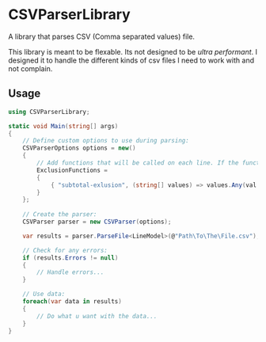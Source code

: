 # CSVParserLibrary

A library that parses CSV (Comma separated values) file.

This library is meant to be flexable. Its not designed to be *ultra performant*. I designed it to handle the different kinds of csv files I need to work with and not complain.

## Usage

```cs
using CSVParserLibrary;

static void Main(string[] args)
{
	// Define custom options to use during parsing:
	CSVParserOptions options = new()
	{
		// Add functions that will be called on each line. If the function returns true, the line will be skipped.
		ExclusionFunctions =
		{
			{ "subtotal-exlusion", (string[] values) => values.Any(val => val.Contains("Subtotal"))}
		}
	};
	
	// Create the parser:
	CSVParser parser = new CSVParser(options);

	var results = parser.ParseFile<LineModel>(@"Path\To\The\File.csv");

	// Check for any errors:
	if (results.Errors != null)
	{
		// Handle errors...
	}

	// Use data:
	foreach(var data in results)
	{
		// Do what u want with the data...
	}
}
```